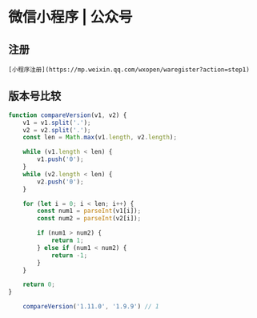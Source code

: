 # 微信小程序 | 公众号

## 注册

    [小程序注册](https://mp.weixin.qq.com/wxopen/waregister?action=step1)

## 版本号比较

```javascript
function compareVersion(v1, v2) {
    v1 = v1.split('.');
    v2 = v2.split('.');
    const len = Math.max(v1.length, v2.length);

    while (v1.length < len) {
        v1.push('0');
    }
    while (v2.length < len) {
        v2.push('0');
    }

    for (let i = 0; i < len; i++) {
        const num1 = parseInt(v1[i]);
        const num2 = parseInt(v2[i]);

        if (num1 > num2) {
            return 1;
        } else if (num1 < num2) {
            return -1;
        }
    }

    return 0;
}

    compareVersion('1.11.0', '1.9.9') // 1
```

